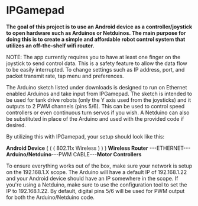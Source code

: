 IPGamepad
=========

**The goal of this project is to use an Android device as a controller/joystick to open hardware such as Arduinos or Netduinos. The main purpose for doing this is to create a simple and affordable robot control system that utilizes an off-the-shelf wifi router.**

NOTE: The app currently requires you to have at least one finger on the joystick to send control data. This is a safety feature to allow the data flow to be easily interrupted. To change settings such as IP address, port, and packet transmit rate, tap menu and preferences.

The Arduino sketch listed under downloads is designed to run on Ethernet enabled Arduinos and take input from IPGamepad. The sketch is intended to be used for tank drive robots (only the Y axis used from the joysticks) and it outputs to 2 PWM channels (pins 5/6). This can be used to control speed controllers or even continuous turn servos if you wish. A Netduino can also be substituted in place of the Arduino and used with the provided code if desired.

By utilizing this with IPGamepad, your setup should look like this:

**Android Device**   ( ( ( 802.11x Wireless ) ) )   **Wireless Router** ---ETHERNET---**Arduino/Netduino**---PWM CABLE---**Motor Controllers**

To ensure everything works out of the box, make sure your network is setup on the 192.168.1.X scope. The Arduino will have a default IP of 192.168.1.22 and your Android device should have an IP somewhere in the scope. If you're using a Netduino, make sure to use the configuration tool to set the IP to 192.168.1.22. By default, digital pins 5/6 will be used for PWM output for both the Arduino/Netduino code.
